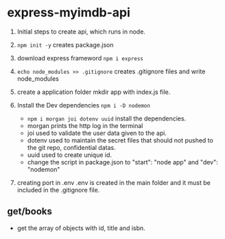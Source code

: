 # express-myimdb-api

1.  Initial steps to create api, which runs in node.

2.  `npm init -y` creates package.json

3.  download express frameword `npm i express`

4.  `echo node_modules >> .gitignore` creates .gitignore files and write node_modules

5.  create a application folder mkdir app with index.js file.

6.  Install the Dev dependencies `npm i -D nodemon`

    - `npm i morgan joi dotenv uuid` install the dependencies.
    - morgan prints the http log in the terminal
    - joi used to validate the user data given to the api.
    - dotenv used to maintain the secret files that should not pushed to the git repo, confidential datas.
    - uuid used to create unique id.
    - change the script in package.json to "start": "node app" and "dev": "nodemon"

7.  creating port in .env
    .env is created in the main folder and it must be included in the .gitignore file.

## get/books

- get the array of objects with id, title and isbn.
